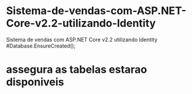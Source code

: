 # Sistema-de-vendas-com-ASP.NET-Core-v2.2-utilizando-Identity
Sistema de vendas com ASP.NET Core v2.2 utilizando Identity
#Database.EnsureCreated();
# assegura as tabelas estarao disponiveis
